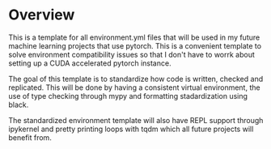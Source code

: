 # Overview
This is a template for all environment.yml files that will be used in my future machine learning projects that use pytorch. This is a convenient template to solve environment compatibility issues so that I don't have to worrk about setting up a CUDA accelerated pytorch instance. 

The goal of this template is to standardize how code is written, checked and replicated. This will be done by having a consistent virtual environment, the use of type checking through mypy and formatting stadardization using black. 

The standardized environment template will also have REPL support through ipykernel and pretty printing loops with tqdm which all future projects will benefit from. 
